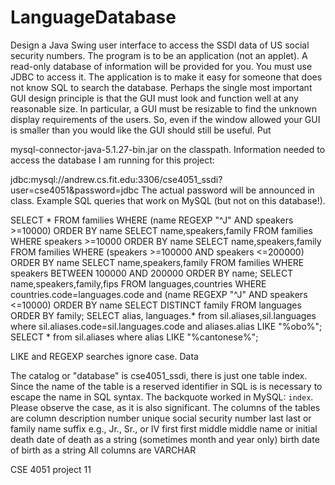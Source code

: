 LanguageDatabase
================

Design a Java Swing user interface to access the SSDI data of US social security numbers. The program is to be an application (not an applet). A read-only database of information will be provided for you. You must use JDBC to access it. The application is to make it easy for someone that does not know SQL to search the database.
Perhaps the single most important GUI design principle is that the GUI must look and function well at any reasonable size. In particular, a GUI must be resizable to find the unknown display requirements of the users. So, even if the window allowed your GUI is smaller than you would like the GUI should still be useful. Put

mysql-connector-java-5.1.27-bin.jar
on the classpath.
Information needed to access the database I am running for this project:

jdbc:mysql://andrew.cs.fit.edu:3306/cse4051_ssdi?user=cse4051&password=jdbc
The actual password will be announced in class.
Example SQL queries that work on MySQL (but not on this database!).

SELECT * FROM families WHERE (name REGEXP "^J" AND speakers >=10000) ORDER BY name
SELECT name,speakers,family FROM families WHERE speakers >=10000 ORDER BY name
SELECT name,speakers,family FROM families WHERE (speakers >=100000 AND speakers <=200000) ORDER BY name
SELECT name,speakers,family FROM families WHERE speakers BETWEEN 100000 AND 200000 ORDER BY name;
SELECT name,speakers,family,fips FROM languages,countries WHERE countries.code=languages.code and (name REGEXP "^J" AND speakers <=10000) ORDER BY name
SELECT DISTINCT family FROM languages ORDER BY family;
SELECT alias, languages.* from sil.aliases,sil.languages where sil.aliases.code=sil.languages.code and aliases.alias LIKE "%obo%";
SELECT * from sil.aliases where alias LIKE "%cantonese%";

LIKE and REGEXP searches ignore case.
Data

The catalog or "database" is cse4051_ssdi, there is just one table index. Since the name of the table is a reserved identifier in SQL is is necessary to escape the name in SQL syntax. The backquote worked in MySQL: `index`. Please observe the case, as it is also significant. The columns of the tables are
column	description
number	unique social security number
last	last or family name
suffix	e.g., Jr., Sr., or IV
first	first
middle	middle name or initial
death	date of death as a string (sometimes month and year only)
birth	date of birth as a string
All columns are VARCHAR


CSE 4051 project 11
